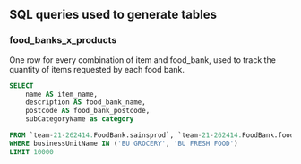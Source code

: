 ## SQL queries used to generate tables

### food_banks_x_products
One row for every combination of item and food_bank, used to track the quantity of
items requested by each food bank.

```sql
SELECT
    name AS item_name,
    description AS food_bank_name,
    postcode AS food_bank_postcode,
    subCategoryName as category

FROM `team-21-262414.FoodBank.sainsprod`, `team-21-262414.FoodBank.food_banks`  
WHERE businessUnitName IN ('BU GROCERY', 'BU FRESH FOOD')
LIMIT 10000
```